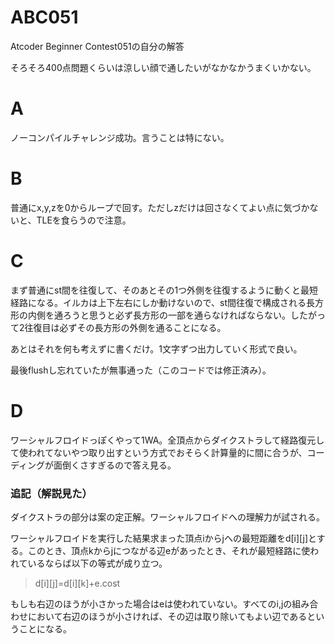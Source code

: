 # ABC051
Atcoder Beginner Contest051の自分の解答

そろそろ400点問題くらいは涼しい顔で通したいがなかなかうまくいかない。

# A
ノーコンパイルチャレンジ成功。言うことは特にない。

# B
普通にx,y,zを0からループで回す。ただしzだけは回さなくてよい点に気づかないと、TLEを食らうので注意。

# C
まず普通にst間を往復して、そのあとその1つ外側を往復するように動くと最短経路になる。イルカは上下左右にしか動けないので、st間往復で構成される長方形の内側を通ろうと思うと必ず長方形の一部を通らなければならない。したがって2往復目は必ずその長方形の外側を通ることになる。

あとはそれを何も考えずに書くだけ。1文字ずつ出力していく形式で良い。

最後flushし忘れていたが無事通った（このコードでは修正済み）。

# D
ワーシャルフロイドっぽくやって1WA。全頂点からダイクストラして経路復元して使われてないやつ取り出すという方式でおそらく計算量的に間に合うが、コーディングが面倒くさすぎるので答え見る。

### 追記（解説見た）
ダイクストラの部分は案の定正解。ワーシャルフロイドへの理解力が試される。

ワーシャルフロイドを実行した結果求まった頂点iからjへの最短距離をd[i][j]とする。このとき、頂点kからjにつながる辺eがあったとき、それが最短経路に使われているならば以下の等式が成り立つ。

> d[i][j]=d[i][k]+e.cost

もしも右辺のほうが小さかった場合はeは使われていない。すべてのi,jの組み合わせにおいて右辺のほうが小さければ、その辺は取り除いてもよい辺であるということになる。